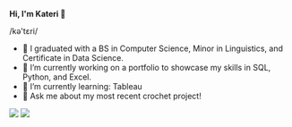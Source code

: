 **Hi, I'm Kateri 👋**

/kə'tɛri/

- 💼 I graduated with a BS in Computer Science, Minor in Linguistics, and Certificate in Data Science.
- 📝 I’m currently working on a portfolio to showcase my skills in SQL, Python, and Excel.
- 🌱 I’m currently learning: Tableau
- 💬 Ask me about my most recent crochet project!
<!-- 📝 I’m currently working on: improving my SQL skills -->

[![](https://img.shields.io/badge/linkedin-0073B1?style=flat-square)](https://www.linkedin.com/in/kbarano/) [![](https://img.shields.io/badge/badges-2D4E00?style=flat-square)](https://www.credly.com/users/kateri-arano)
<!-- [![](https://img.shields.io/badge/-resume-332B40?style=flat-square)](http://) -->

<!--
**katericodes/katericodes** is a ✨ _special_ ✨ repository because its `README.md` (this file) appears on your GitHub profile.

Here are some ideas to get you started:

- 🔭 I’m currently working on ...
- 🌱 I’m currently learning ...
- 👯 I’m looking to collaborate on ...
- 🤔 I’m looking for help with ...
- 💬 Ask me about ...
- 📫 How to reach me: ...
- 😄 Pronouns: ...
- ⚡ Fun fact: ...
-->
